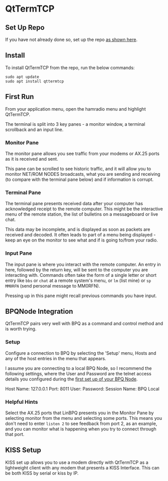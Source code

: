 # QtTermTCP

## Set Up Repo

If you have not already done so, set up the repo [as shown here](../repo.md).

## Install

To install QtTermTCP from the repo, run the below commands:

```
sudo apt update
sudo apt install qttermtcp
```

## First Run

From your application menu, open the hamradio menu and highlight QtTermTCP.

The terminal is split into 3 key panes - a monitor window, a terminal scrollback and an input line.

### Monitor Pane

The monitor pane allows you see traffic from your modems or AX.25 ports as it is received and sent.

This pane can be scrolled to see historic traffic, and it will allow you to monitor NET/ROM NODES broadcasts, what you are sending and receiving (to compare with the terminal pane below) and if information is corrupt.

### Terminal Pane

The terminal pane presents received data after your computer has acknowledged receipt to the remote computer. This might be the interactive menu of the remote station, the list of bulletins on a messageboard or live chat.

This data may be incomplete, and is displayed as soon as packets are received and decoded. It often leads to part of a menu being displayed - keep an eye on the monitor to see what and if is going to/from your radio.

### Input Pane

The input pane is where you interact with the remote computer. An entry in here, followed by the return key, will be sent to the computer you are interacting with. Commands often take the form of a single letter or short entry like `bbs` or `chat` at a remote system's menu, or `lm` (list mine) or `sp MM0RFN` (send personal message to MM0RFN).

Pressing up in this pane might recall previous commands you have input.

## BPQNode Integration

QtTermTCP pairs very well with BPQ as a command and control method and is worth trying.

### Setup

Configure a connection to BPQ by selecting the 'Setup' menu, Hosts and any of the host entries in the menu that appears.

I assume you are connecting to a local BPQ Node, so I recommend the following settings, where the User and Password are the telnet access details you configured during the [first set up of your BPQ Node](../install/bpq.md).

Host Name: 127.0.0.1
Port: 8011
User: <username>
Password: <password>
Session Name: BPQ Local

### Helpful Hints

Select the AX.25 ports that LinBPQ presents you in the Monitor Pane by selecting monitor from the menu and selecting some ports. This means you don't need to enter `listen 2` to see feedback from port 2, as an example, and you can monitor what is happening when you try to connect through that port.

## KISS Setup

KISS set up allows you to use a modem directly with QtTermTCP as a lightweight client with any modem that presents a KISS Interface. This can be both KISS by serial or kiss by IP.
